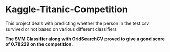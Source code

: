 # Kaggle-Titanic-Competition

This project deals with predicting whether the person in the test.csv survived or not based on various different classifiers

__The SVM Classifier along with GridSearchCV proved to give a good score of 0.78229 on the competition.__
